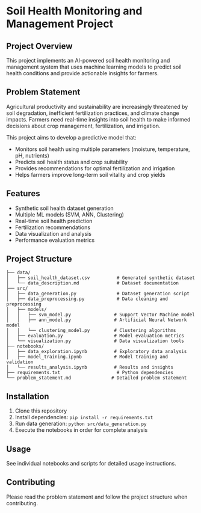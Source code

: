 # Soil Health Monitoring and Management Project

## Project Overview
This project implements an AI-powered soil health monitoring and management system that uses machine learning models to predict soil health conditions and provide actionable insights for farmers.

## Problem Statement
Agricultural productivity and sustainability are increasingly threatened by soil degradation, inefficient fertilization practices, and climate change impacts. Farmers need real-time insights into soil health to make informed decisions about crop management, fertilization, and irrigation.

This project aims to develop a predictive model that:
- Monitors soil health using multiple parameters (moisture, temperature, pH, nutrients)
- Predicts soil health status and crop suitability
- Provides recommendations for optimal fertilization and irrigation
- Helps farmers improve long-term soil vitality and crop yields

## Features
- Synthetic soil health dataset generation
- Multiple ML models (SVM, ANN, Clustering)
- Real-time soil health prediction
- Fertilization recommendations
- Data visualization and analysis
- Performance evaluation metrics

## Project Structure
```
├── data/
│   ├── soil_health_dataset.csv          # Generated synthetic dataset
│   └── data_description.md              # Dataset documentation
├── src/
│   ├── data_generation.py               # Dataset generation script
│   ├── data_preprocessing.py            # Data cleaning and preprocessing
│   ├── models/
│   │   ├── svm_model.py                # Support Vector Machine model
│   │   ├── ann_model.py                # Artificial Neural Network model
│   │   └── clustering_model.py         # Clustering algorithms
│   ├── evaluation.py                   # Model evaluation metrics
│   └── visualization.py                # Data visualization tools
├── notebooks/
│   ├── data_exploration.ipynb          # Exploratory data analysis
│   ├── model_training.ipynb            # Model training and validation
│   └── results_analysis.ipynb          # Results and insights
├── requirements.txt                     # Python dependencies
└── problem_statement.md               # Detailed problem statement
```

## Installation
1. Clone this repository
2. Install dependencies: `pip install -r requirements.txt`
3. Run data generation: `python src/data_generation.py`
4. Execute the notebooks in order for complete analysis

## Usage
See individual notebooks and scripts for detailed usage instructions.

## Contributing
Please read the problem statement and follow the project structure when contributing.
